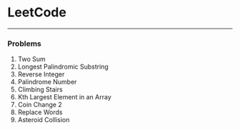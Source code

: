 # LeetCode

---

### Problems

1. Two Sum
5. Longest Palindromic Substring
7. Reverse Integer
9. Palindrome Number
70. Climbing Stairs
215. Kth Largest Element in an Array
518. Coin Change 2
648. Replace Words
735. Asteroid Collision
